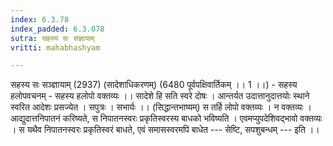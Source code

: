 ```yaml
---
index: 6.3.78
index_padded: 6.3.078
sutra: सहस्य सः संज्ञायाम्
vritti: mahabhashyam

---
```

 सहस्य सः सञ्ज्ञायाम् (2937) (सादेशाधिकरणम्) (6480 पूर्वपक्षिवार्तिकम् ।। 1 ।।) - सहस्य हलोपवचनम् - सहस्य हलोपो वक्तव्यः ।। सादेशे हि सति स्वरे दोषः । आन्तर्यत उदात्तानुदात्तयोः स्थाने स्वरित आदेशः प्रसज्येत । सपुत्रः । सभार्यः ।। (सिद्धान्तभाष्यम्) स तर्हि लोपो वक्तव्यः । न वक्तव्यः । आद्युदात्तनिपातनं करिष्यते, स निपातनस्वरः प्रकृतिस्वरस्य बाधको भविष्यति । एवमप्युपदेशिवद्भावो वक्तव्यः । स यथैव निपातनस्वरः प्रकृतिस्वरं बाधते, एवं समासस्वरमपि बाधेत --- सेष्टि, सपशुबन्धम् --- इति ।। 